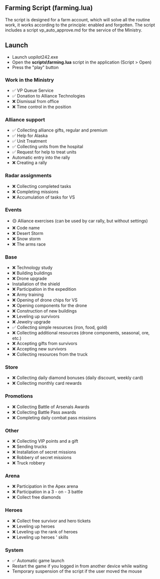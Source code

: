 ## Farming Script (farming.lua)

The script is designed for a farm account, which will solve all the routine work, it works according to the principle: enabled and forgotten. The script includes a script vp_auto_approve.md for the service of the Ministry.

## Launch
- Launch uopilot242.exe
- Open the **scripts\farming.lua** script in the application (Script > Open)
- Press the "play" button

### Work in the Ministry
- ✅ VP Queue Service
- ✅ Donation to Alliance Technologies
- ❌ Dismissal from office
- ❌ Time control in the position

### Alliance support
- ✅ Collecting alliance gifts, regular and premium
- ✅ Help for Alaska
- ✅ Unit Treatment
- ✅ Collecting units from the hospital
- ✅ Request for help to treat units
- Automatic entry into the rally
- ❌ Creating a rally

### Radar assignments
- ❌ Collecting completed tasks
- ❌ Completing missions
- ❌ Accumulation of tasks for VS

### Events
- 🟡 Alliance exercises (can be used by car rally, but without settings)
- ❌ Code name
- ❌ Desert Storm
- ❌ Snow storm
- ❌ The arms race

### Base
- ❌ Technology study
- ❌ Building buildings
- ❌ Drone upgrade
- Installation of the shield
- ❌ Participation in the expedition
- ❌ Army training
- ❌ Opening of drone chips for VS
- ❌ Opening components for the drone
- ❌ Construction of new buildings
- ❌ Leveling up survivors
- ❌ Jewelry upgrade
- ✅ Collecting simple resources (iron, food, gold)
- ❌ Collecting additional resources (drone components, seasonal, ore, etc.)
- ❌ Accepting gifts from survivors
- ❌ Accepting new survivors
- ❌ Collecting resources from the truck

### Store
- ❌ Collecting daily diamond bonuses (daily discount, weekly card)
- ❌ Collecting monthly card rewards

### Promotions
- ❌ Collecting Battle of Arsenals Awards
- ❌ Collecting Battle Pass awards
- ❌ Completing daily combat pass missions

### Other
- ❌ Collecting VIP points and a gift
- ❌ Sending trucks
- ❌ Installation of secret missions
- ❌ Robbery of secret missions
- ❌ Truck robbery

### Arena
- ❌ Participation in the Apex arena
- ❌ Participation in a 3 - on - 3 battle
- ❌ Collect free diamonds

### Heroes
- ❌ Collect free survivor and hero tickets
- ❌ Leveling up heroes
- ❌ Leveling up the rank of heroes
- ❌ Leveling up heroes ' skills

### System
- ✅ Automatic game launch
- Restart the game if you logged in from another device while waiting
- Temporary suspension of the script if the user moved the mouse